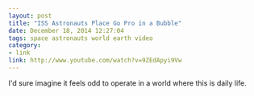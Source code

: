 ```yaml
---
layout: post
title: "ISS Astronauts Place Go Pro in a Bubble"
date: December 18, 2014 12:27:04
tags: space astronauts world earth video
category:
- link
link: http://www.youtube.com/watch?v=9ZEdApyi9Vw
---
```


I'd sure imagine it feels odd to operate in a world where this is daily life.
